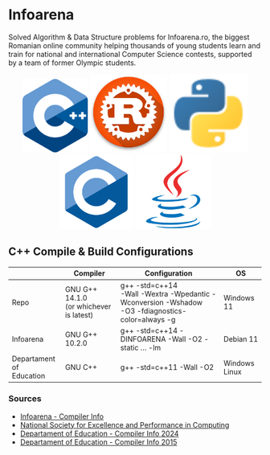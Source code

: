 # Infoarena

Solved Algorithm & Data Structure problems for Infoarena.ro, the biggest Romanian online community helping thousands of young students learn and train for national and international Computer Science contests, supported by a team of former Olympic students.

<div style="text-align:center"> <img src="Docs/Images/Cpp_logo.svg" alt="C++" width="130"/> <img src="Docs/Images/Rust_logo.png" alt="Rust" width="154"/> <img src="Docs/Images/Python_logo.svg" alt="Python" width="156"/> <img src="Docs/Images/C_logo.svg" alt="C" width="148"/> <img src="Docs/Images/Java_logo.svg" alt="Java" width="150"/> </div>

<!-- https://github.com/isocpp/logos -->

## C++ Compile & Build Configurations

|                              | Compiler                                   | Configuration                                                                                          | OS               |
|------------------------------|--------------------------------------------|--------------------------------------------------------------------------------------------------------|------------------|
| Repo                         | GNU G++ 14.1.0<br>(or whichever is latest) | g++ -std=c++14 <br>-Wall -Wextra -Wpedantic -Wconversion -Wshadow<br>-O3 -fdiagnostics-color=always -g | Windows 11       |
| Infoarena                    | GNU G++ 10.2.0                             | g++ -std=c++14 -DINFOARENA -Wall -O2 -static … -lm                                                     | Debian 11        |
| Departament of<br> Education | GNU C++                                    | g++ -std=c++11 -Wall -O2                                                                               | Windows<br>Linux |

### Sources

* [Infoarena - Compiler Info](https://www.infoarena.ro/documentatie/evaluator)
* [National
Society for Excellence and Performance in Computing](https://sepi.ro/page/oni2024regulament)
* [Departament of
Education - Compiler Info 2024](https://www.edu.ro/sites/default/files/_fi%C8%99iere/Minister/2024/olimpiade_concursuri_24/regulamente_olimpiade/Regulament_ONI_2024.pdf)
* [Departament of
Education - Compiler Info 2015](https://olimpiada.info/oji2015/precizari2015.pdf)
